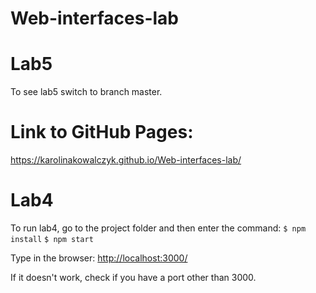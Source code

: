 # Web-interfaces-lab
# Lab5
To see lab5 switch to branch master.

# Link to GitHub Pages: 
https://karolinakowalczyk.github.io/Web-interfaces-lab/


# Lab4
To run lab4, go to the project folder and then enter the command:
`$ npm install`
`$ npm start`

Type in the browser:
<http://localhost:3000/>

If it doesn't work, check if you have a port other than 3000.
